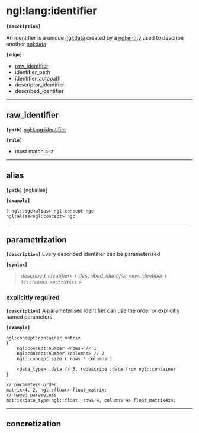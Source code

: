 # ngl:lang:identifier

__`[description]`__

An identifier is a unique [ngl:data] created by a [ngl:entity] used to describe another [ngl:data].

__`[edge]`__

- [raw_identifier](#raw_identifier)
- identifier_path
- identifier_autopath
- descriptor_identifier
- described_identifier

---------------------------------------

## raw_identifier

__`[path]`__ [ngl:lang:identifier]()

__`[rule]`__
- must match a-z

---------------------------------------

## alias

__`[path]`__ [ngl:alias]

__`[example]`__
```
? ngl:edge<alias> ngl:concept ngc
ngl:alias<ngl:concept> ngc
```

---------------------------------------

## parametrization

__`[description]`__
Every described identifier can be parameterized

__`[syntax]`__
> *described_identifier*< `(` *described_identifier* *new_identifier* `) list(comma separator)` >

### explicitly required

__`[description]`__
A parameterised identifier can use the order or explicitly named parameters

__`[example]`__

```
ngl:concept:container matrix
{
    ngl:concept:number <rows> // 1
    ngl:concept:number <columns> // 2
    ngl::concept:size ( rows * columns )

    <data_type> .data // 3, redescribe :data from ngl::container
}

// parameters order
matrix<4, 2, ngl::float> float_matrix;
// named parameters
matrix<data_type ngl::float, rows 4, columns 4> float_matrix4x4;
```

---------------------------------------

## concretization

[alias]: #alias
[ngl:data]: /doc/reference/ngl/data
[ngl:entity]: /doc/reference/ngl/entity